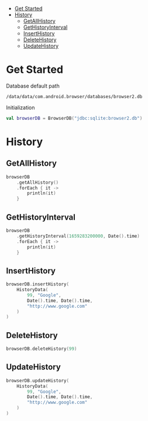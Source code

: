 <!-- TOC -->

* [Get Started](#get-started)
* [History](#history)
    * [GetAllHistory](#getallhistory)
    * [GetHistoryInterval](#gethistoryinterval)
    * [InsertHistory](#inserthistory)
    * [DeleteHistory](#deletehistory)
    * [UpdateHistory](#updatehistory)

<!-- TOC -->

# Get Started
Database default path
```shell
/data/data/com.android.browser/databases/browser2.db
```
Initialization
```kotlin
val browserDB = BrowserDB("jdbc:sqlite:browser2.db")
```

# History

## GetAllHistory

```kotlin
browserDB
    .getAllHistory()
    .forEach { it ->
        println(it)
    }
```

## GetHistoryInterval

```kotlin
browserDB
    .getHistoryInterval(1659283200000, Date().time)
    .forEach { it ->
        println(it)
    }
```

## InsertHistory

```kotlin
browserDB.insertHistory(
    HistoryData(
        99, "Google",
        Date().time, Date().time,
        "http://www.google.com"
    )
)
```

## DeleteHistory

```kotlin
browserDB.deleteHistory(99)
```

## UpdateHistory

```kotlin
browserDB.updateHistory(
    HistoryData(
        99, "Google",
        Date().time, Date().time,
        "http://www.google.com"
    )
)
```
